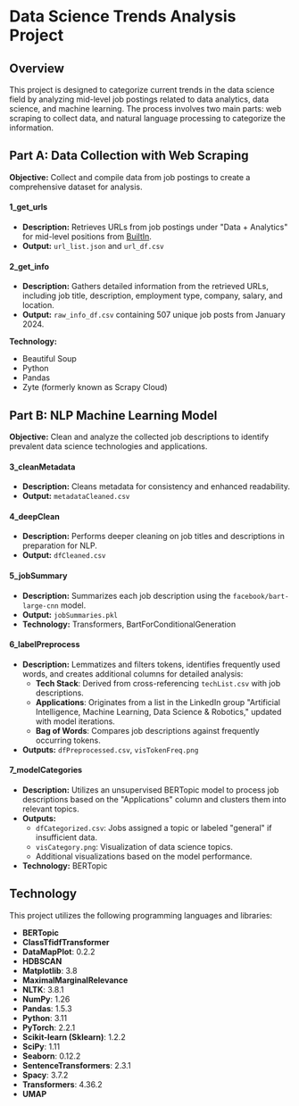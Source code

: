 # Data Science Trends Analysis Project

## Overview

This project is designed to categorize current trends in the data science field by analyzing mid-level job postings related to data analytics, data science, and machine learning. The process involves two main parts: web scraping to collect data, and natural language processing to categorize the information.

## Part A: Data Collection with Web Scraping

**Objective:** Collect and compile data from job postings to create a comprehensive dataset for analysis.

#### 1_get_urls
- **Description:** Retrieves URLs from job postings under "Data + Analytics" for mid-level positions from [BuiltIn](https://builtin.com).
- **Output:** `url_list.json` and `url_df.csv`

#### 2_get_info
- **Description:** Gathers detailed information from the retrieved URLs, including job title, description, employment type, company, salary, and location.
- **Output:** `raw_info_df.csv` containing 507 unique job posts from January 2024.

**Technology:**
- Beautiful Soup
- Python
- Pandas
- Zyte (formerly known as Scrapy Cloud)

## Part B: NLP Machine Learning Model

**Objective:** Clean and analyze the collected job descriptions to identify prevalent data science technologies and applications.

#### 3_cleanMetadata
- **Description:** Cleans metadata for consistency and enhanced readability.
- **Output:** `metadataCleaned.csv`

#### 4_deepClean
- **Description:** Performs deeper cleaning on job titles and descriptions in preparation for NLP.
- **Output:** `dfCleaned.csv`

#### 5_jobSummary
- **Description:** Summarizes each job description using the `facebook/bart-large-cnn` model.
- **Output:** `jobSummaries.pkl`
- **Technology:**  Transformers, BartForConditionalGeneration

#### 6_labelPreprocess
- **Description:** Lemmatizes and filters tokens, identifies frequently used words, and creates additional columns for detailed analysis:
  - **Tech Stack**: Derived from cross-referencing `techList.csv` with job descriptions.
  - **Applications**: Originates from a list in the LinkedIn group "Artificial Intelligence, Machine Learning, Data Science & Robotics," updated with model iterations.
  - **Bag of Words**: Compares job descriptions against frequently occurring tokens.
- **Outputs:** `dfPreprocessed.csv`, `visTokenFreq.png`

#### 7_modelCategories
- **Description:** Utilizes an unsupervised BERTopic model to process job descriptions based on the "Applications" column and clusters them into relevant topics.
- **Outputs:**
  - `dfCategorized.csv`: Jobs assigned a topic or labeled "general" if insufficient data.
  - `visCategory.png`: Visualization of data science topics.
  - Additional visualizations based on the model performance.
- **Technology:** BERTopic


## Technology

This project utilizes the following programming languages and libraries:

- **BERTopic**
- **ClassTfidfTransformer**
- **DataMapPlot**: 0.2.2
- **HDBSCAN**
- **Matplotlib**: 3.8
- **MaximalMarginalRelevance**
- **NLTK**: 3.8.1 
- **NumPy**: 1.26
- **Pandas**: 1.5.3
- **Python**: 3.11
- **PyTorch**: 2.2.1
- **Scikit-learn (Sklearn)**: 1.2.2
- **SciPy**: 1.11
- **Seaborn**: 0.12.2
- **SentenceTransformers**: 2.3.1
- **Spacy**: 3.7.2
- **Transformers**: 4.36.2
- **UMAP**